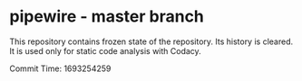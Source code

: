 # pipewire - master branch

This repository contains frozen state of the repository.
Its history is cleared. It is used only for static code
analysis with Codacy.

Commit Time: 1693254259